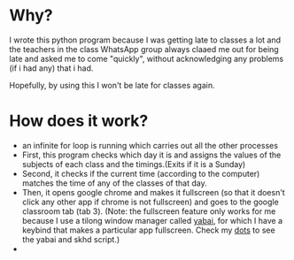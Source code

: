 # Why?

I wrote this python program because I was getting late to classes a lot and the teachers in the class WhatsApp group always claaed me out for being late and asked me to come "quickly", without acknowledging any problems (if i had any) that i had. 

Hopefully, by using this I won't be late for classes again. 

# How does it work?

- an infinite for loop is running which carries out all the other processes
- First, this program checks which day it is and assigns the values of the subjects of each class and the timings.(Exits if it is a Sunday)
- Second, it checks if the current time (according to the computer) matches the time of any of the classes of that day. 
- Then, it opens google chrome and makes it fullscreen (so that it doesn't click any other app if chrome is not fullscreen) and goes to the google classroom tab (tab 3). (Note: the fullscreen feature only works for me because I use a tilong window manager called [yabai](https://github.com/koekeishiya/yabai"), for which I have a keybind that makes a particular app fullscreen. Check my [dots](https://github.com/thewudm/dots) to see the yabai and skhd script.)
-
